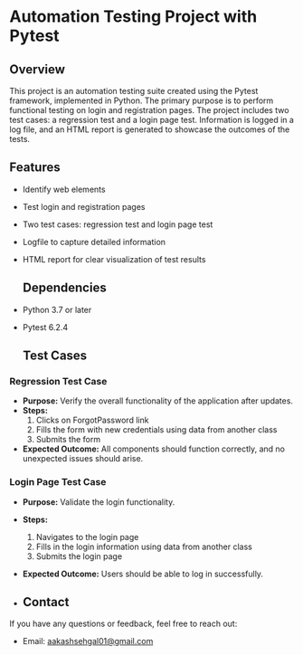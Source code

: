 # Automation Testing Project with Pytest

## Overview

This project is an automation testing suite created using the Pytest framework, implemented in Python. 
The primary purpose is to perform functional testing on login and registration pages. 
The project includes two test cases: a regression test and a login page test. 
Information is logged in a log file, and an HTML report is generated to showcase the outcomes of the tests.

## Features

- Identify web elements
- Test login and registration pages
- Two test cases: regression test and login page test
- Logfile to capture detailed information
- HTML report for clear visualization of test results

  ## Dependencies

- Python 3.7 or later
- Pytest 6.2.4

  ## Test Cases

### Regression Test Case

- **Purpose:** Verify the overall functionality of the application after updates.
- **Steps:**
  1. Clicks on ForgotPassword link
  2. Fills the form with new credentials using data from another class
  3. Submits the form
- **Expected Outcome:** All components should function correctly, and no unexpected issues should arise.

### Login Page Test Case

- **Purpose:** Validate the login functionality.
- **Steps:**
  1. Navigates to the login page
  2. Fills in the login information using data from another class
  3. Submits the login page
- **Expected Outcome:** Users should be able to log in successfully.

- ## Contact

If you have any questions or feedback, feel free to reach out:

- Email: aakashsehgal01@gmail.com

